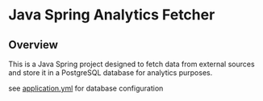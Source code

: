 # Java Spring Analytics Fetcher

## Overview
This is a Java Spring project designed to fetch data from external sources and store it in a PostgreSQL database for analytics purposes.

see [application.yml](src/main/resources/application.yml) for database configuration 